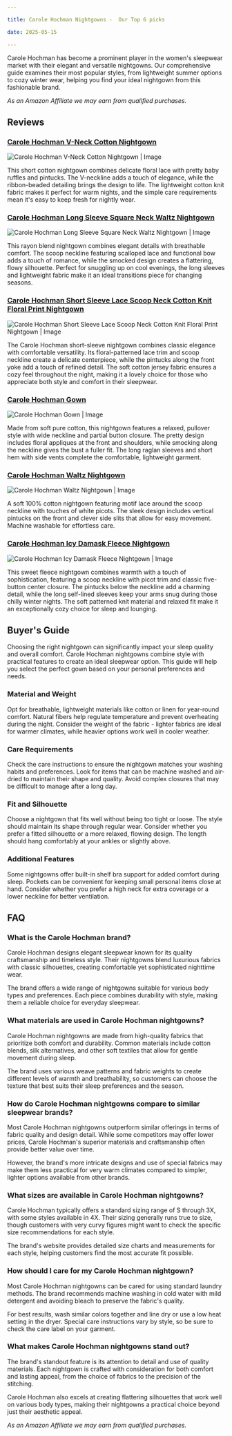```yaml
---

title: Carole Hochman Nightgowns -  Our Top 6 picks

date: 2025-05-15

---
```


Carole Hochman has become a prominent player in the women's sleepwear market with their elegant and versatile nightgowns. Our comprehensive guide examines their most popular styles, from lightweight summer options to cozy winter wear, helping you find your ideal nightgown from this fashionable brand. 

*As an Amazon Affiliate we may earn from qualified purchases.*


## Reviews


### [Carole Hochman V-Neck Cotton Nightgown](https://serp.ly/@bar/amazon/Carole+Hochman+Nightgowns?utm\_term=carole-hochman-v-neck-cotton-nightgown)

![Carole Hochman V-Neck Cotton Nightgown | Image](https://encrypted-tbn1.gstatic.com/shopping?q=tbn:ANd9GcQNKDz5dyZXj9n0MnFJ4eP4QDKHldc7CuO7gNFlQqewpsus3GmpAnxEOwWFTKOpHEtFaqZPYIMoI6pBdQc6ce5AjhdSP6Qg&usqp=CAY)

This short cotton nightgown combines delicate floral lace with pretty baby ruffles and pintucks. The V-neckline adds a touch of elegance, while the ribbon-beaded detailing brings the design to life. The lightweight cotton knit fabric makes it perfect for warm nights, and the simple care requirements mean it's easy to keep fresh for nightly wear. 


### [Carole Hochman Long Sleeve Square Neck Waltz Nightgown](https://serp.ly/@bar/amazon/Carole+Hochman+Nightgowns?utm\_term=carole-hochman-long-sleeve-square-neck-waltz-nightgown)

![Carole Hochman Long Sleeve Square Neck Waltz Nightgown | Image](https://encrypted-tbn1.gstatic.com/shopping?q=tbn:ANd9GcQlPQxPfG2LJVRZ5SS0lUM9saTXUGjQ5bbuNOGNgkCMcOMMu7g&usqp=CAY)

This rayon blend nightgown combines elegant details with breathable comfort. The scoop neckline featuring scalloped lace and functional bow adds a touch of romance, while the smocked design creates a flattering, flowy silhouette. Perfect for snuggling up on cool evenings, the long sleeves and lightweight fabric make it an ideal transitions piece for changing seasons. 


### [Carole Hochman Short Sleeve Lace Scoop Neck Cotton Knit Floral Print Nightgown](https://serp.ly/@bar/amazon/Carole+Hochman+Nightgowns?utm\_term=carole-hochman-short-sleeve-lace-scoop-neck-cotton-knit-floral-print-nightgown)

![Carole Hochman Short Sleeve Lace Scoop Neck Cotton Knit Floral Print Nightgown | Image](https://encrypted-tbn2.gstatic.com/shopping?q=tbn:ANd9GcQk7DXdwxEBrwC8RPacIhdqi6TQ-nqN-Zc1bk2fkie0sP\_n6p28tSzakLQmeb1Ly7SJcgh2oSd2ZJJK\_4rfI2g\_ClWZYoanng&usqp=CAY)

The Carole Hochman short-sleeve nightgown combines classic elegance with comfortable versatility. Its floral-patterned lace trim and scoop neckline create a delicate centerpiece, while the pintucks along the front yoke add a touch of refined detail. The soft cotton jersey fabric ensures a cozy feel throughout the night, making it a lovely choice for those who appreciate both style and comfort in their sleepwear. 


### [Carole Hochman Gown](https://serp.ly/@bar/amazon/Carole+Hochman+Nightgowns?utm\_term=carole-hochman-gown)

![Carole Hochman Gown | Image](https://encrypted-tbn1.gstatic.com/shopping?q=tbn:ANd9GcSeOgymbCPTKOCe4fUdq3hjE65\_BN9HLAHoIuUimWQ-e59lPA0&usqp=CAY)

Made from soft pure cotton, this nightgown features a relaxed, pullover style with wide neckline and partial button closure. The pretty design includes floral appliques at the front and shoulders, while smocking along the neckline gives the bust a fuller fit. The long raglan sleeves and short hem with side vents complete the comfortable, lightweight garment. 


### [Carole Hochman Waltz Nightgown](https://serp.ly/@bar/amazon/Carole+Hochman+Nightgowns?utm\_term=carole-hochman-waltz-nightgown)

![Carole Hochman Waltz Nightgown | Image](https://encrypted-tbn1.gstatic.com/shopping?q=tbn:ANd9GcSUmDu-tzXH2QRbJvs6E19DKEg0PbPKsYmYDjmhXt47A1wxFD2vzfBGjlhW6I7uZAxqOyhDJMjowvtwTrk53ki9kzODWXsZ&usqp=CAY)

A soft 100% cotton nightgown featuring motif lace around the scoop neckline with touches of white picots. The sleek design includes vertical pintucks on the front and clever side slits that allow for easy movement. Machine washable for effortless care. 


### [Carole Hochman Icy Damask Fleece Nightgown](https://serp.ly/@bar/amazon/Carole+Hochman+Nightgowns?utm\_term=carole-hochman-icy-damask-fleece-nightgown)

![Carole Hochman Icy Damask Fleece Nightgown | Image](https://encrypted-tbn0.gstatic.com/shopping?q=tbn:ANd9GcTHcSKL8f8t0wtPvr7GvutbrXq1ex6-84-A-UxvLbK7TB8\_TnjhRqIi9HWPobd\_RoYou5IVhEfOZScmn8LUPyex17fkWT-7&usqp=CAY)

This sweet fleece nightgown combines warmth with a touch of sophistication, featuring a scoop neckline with picot trim and classic five-button center closure. The pintucks below the neckline add a charming detail, while the long self-lined sleeves keep your arms snug during those chilly winter nights. The soft patterned knit material and relaxed fit make it an exceptionally cozy choice for sleep and lounging. 


## Buyer's Guide

Choosing the right nightgown can significantly impact your sleep quality and overall comfort. Carole Hochman nightgowns combine style with practical features to create an ideal sleepwear option. This guide will help you select the perfect gown based on your personal preferences and needs. 


### Material and Weight

Opt for breathable, lightweight materials like cotton or linen for year-round comfort. Natural fibers help regulate temperature and prevent overheating during the night. Consider the weight of the fabric - lighter fabrics are ideal for warmer climates, while heavier options work well in cooler weather. 


### Care Requirements

Check the care instructions to ensure the nightgown matches your washing habits and preferences. Look for items that can be machine washed and air-dried to maintain their shape and quality. Avoid complex closures that may be difficult to manage after a long day. 


### Fit and Silhouette

Choose a nightgown that fits well without being too tight or loose. The style should maintain its shape through regular wear. Consider whether you prefer a fitted silhouette or a more relaxed, flowing design. The length should hang comfortably at your ankles or slightly above. 


### Additional Features

Some nightgowns offer built-in shelf bra support for added comfort during sleep. Pockets can be convenient for keeping small personal items close at hand. Consider whether you prefer a high neck for extra coverage or a lower neckline for better ventilation. 


## FAQ


### What is the Carole Hochman brand?

Carole Hochman designs elegant sleepwear known for its quality craftsmanship and timeless style. Their nightgowns blend luxurious fabrics with classic silhouettes, creating comfortable yet sophisticated nighttime wear. 

The brand offers a wide range of nightgowns suitable for various body types and preferences. Each piece combines durability with style, making them a reliable choice for everyday sleepwear. 


### What materials are used in Carole Hochman nightgowns?

Carole Hochman nightgowns are made from high-quality fabrics that prioritize both comfort and durability. Common materials include cotton blends, silk alternatives, and other soft textiles that allow for gentle movement during sleep. 

The brand uses various weave patterns and fabric weights to create different levels of warmth and breathability, so customers can choose the texture that best suits their sleep preferences and the season. 


### How do Carole Hochman nightgowns compare to similar sleepwear brands?

Most Carole Hochman nightgowns outperform similar offerings in terms of fabric quality and design detail. While some competitors may offer lower prices, Carole Hochman's superior materials and craftsmanship often provide better value over time. 

However, the brand's more intricate designs and use of special fabrics may make them less practical for very warm climates compared to simpler, lighter options available from other brands. 


### What sizes are available in Carole Hochman nightgowns?

Carole Hochman typically offers a standard sizing range of S through 3X, with some styles available in 4X. Their sizing generally runs true to size, though customers with very curvy figures might want to check the specific size recommendations for each style. 

The brand's website provides detailed size charts and measurements for each style, helping customers find the most accurate fit possible. 


### How should I care for my Carole Hochman nightgown?

Most Carole Hochman nightgowns can be cared for using standard laundry methods. The brand recommends machine washing in cold water with mild detergent and avoiding bleach to preserve the fabric's quality. 

For best results, wash similar colors together and line dry or use a low heat setting in the dryer. Special care instructions vary by style, so be sure to check the care label on your garment. 


### What makes Carole Hochman nightgowns stand out?

The brand's standout feature is its attention to detail and use of quality materials. Each nightgown is crafted with consideration for both comfort and lasting appeal, from the choice of fabrics to the precision of the stitching. 

Carole Hochman also excels at creating flattering silhouettes that work well on various body types, making their nightgowns a practical choice beyond just their aesthetic appeal. 

*As an Amazon Affiliate we may earn from qualified purchases.*